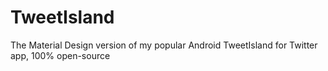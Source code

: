 # TweetIsland
The Material Design version of my popular Android TweetIsland for Twitter app, 100% open-source
